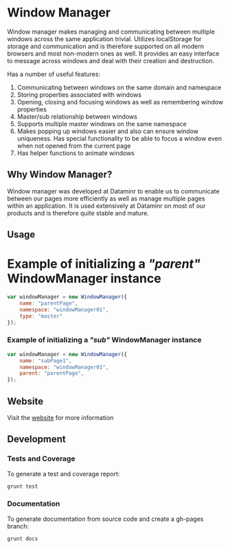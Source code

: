 Window Manager
==============

Window manager makes managing and communicating between multiple windows across the same application trivial. 
Utilizes localStorage for storage and communication and is therefore supported on all modern browsers and most non-modern ones as well. It provides an easy interface to message across windows and deal with their creation and destruction.

Has a number of useful features:

1. Communicating between windows on the same domain and namespace
2. Storing properties associated with windows
3. Opening, closing and focusing windows as well as remembering window properties
4. Master/sub relationship between windows
5. Supports multiple master windows on the same namespace
6. Makes popping up windows easier and also can ensure window uniqueness. 
Has special functionality to be able to focus a window even when not opened from the current page
7. Has helper functions to animate windows

Why Window Manager?
-------------------
Window manager was developed at Dataminr to enable us to communicate between our pages more efficiently as well as manage multiple pages within an application. It is used extensively at Dataminr on most of our products and is therefore quite stable and mature. 

Usage
-----

 # Example of initializing a _"parent"_ WindowManager instance 
 
 ````javascript
 var windowManager = new WindowManager({
	 name: "parentPage",
	 namespace: "windowManager01",
	 type: "master"
 });
 ````
 ### Example of initializing a _"sub"_ WindowManager instance
 
 ````javascript
 var windowManager = new WindowManager({
	 name: "subPage1",
	 namespace: "windowManager01",
	 parent: "parentPage",
 });
 ````

Website
-------

Visit the [website](http://dataminr.github.io/windowmanager) for more information

Development
-----------

### Tests and Coverage

To generate a test and coverage report:

```javascript
grunt test
```

### Documentation
To generate documentation from source code and create a gh-pages branch:

```javascript
grunt docs
```